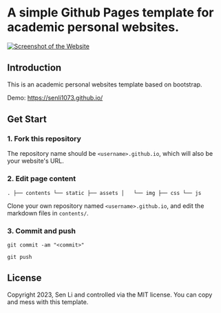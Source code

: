 # A simple Github Pages template for academic personal websites.

[![Screenshot of the Website](https://raw.githubusercontent.com/senli1073/senli1073.github.io/main/screenshot.jpg)](https://senli1073.github.io/)

## Introduction

This is an academic personal websites template based on bootstrap.

Demo: https://senli1073.github.io/



## Get Start
### 1. Fork this repository
The repository name should be `<username>.github.io`, which will also be your website's URL.

### 2. Edit page content

``.
├── contents
└── static
    ├── assets
    │   └── img
    ├── css
    └── js``

Clone your own repository named  `<username>.github.io`, and edit the markdown files in `contents/`.

### 3. Commit and push

``git commit -am "<commit>"``

``git push``



## License

Copyright 2023, Sen Li and controlled via the MIT license. You can copy and mess with this template.
